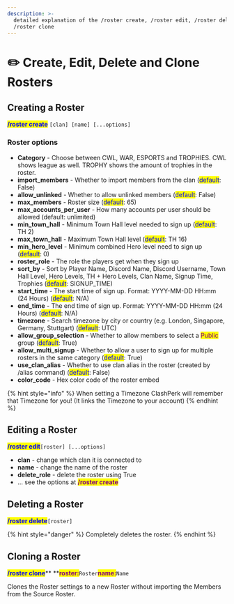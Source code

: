 ```yaml
---
description: >-
  detailed explanation of the /roster create, /roster edit, /roster delete and
  /roster clone
---
```


# ✏️ Create, Edit, Delete and Clone Rosters

## Creating a Roster

<mark style="color:blue;">**/roster create**</mark> `[clan] [name] [...options]`

### Roster options

* **Category** - Choose between CWL, WAR, ESPORTS and TROPHIES. CWL shows league as well. TROPHY shows the amount of trophies in the roster.
* **import\_members** - Whether to import members from the clan (<mark style="color:blue;">default</mark>: False)
* **allow\_unlinked** - Whether to allow unlinked members (<mark style="color:blue;">default</mark>: False)
* **max\_members** - Roster size (<mark style="color:blue;">default</mark>: 65)
* **max\_accounts\_per\_user** - How many accounts per user should be allowed (default: unlimited)
* **min\_town\_hall** - Minimum Town Hall level needed to sign up (<mark style="color:blue;">default</mark>: TH 2)
* **max\_town\_hall** - Maximum Town Hall level (<mark style="color:blue;">default</mark>: TH 16)
* **min\_hero\_level** - Minimum combined Hero level need to sign up (<mark style="color:blue;">default</mark>: 0)
* **roster\_role** - The role the players get when they sign up
* **sort\_by** - Sort by Player Name, Discord Name, Discord Username, Town Hall Level, Hero Levels, TH + Hero Levels, Clan Name, Signup Time, Trophies (<mark style="color:blue;">default</mark>: SIGNUP\_TIME)
* **start\_time** - The start time of sign up. Format: YYYY-MM-DD HH:mm (24 Hours) (<mark style="color:blue;">default</mark>: N/A)
* **end\_time** - The end time of sign up. Format: YYYY-MM-DD HH:mm (24 Hours) (<mark style="color:blue;">default</mark>: N/A)
* **timezone** - Search timezone by city or country (e.g. London, Singapore, Germany, Stuttgart) (<mark style="color:blue;">default</mark>: UTC)
* **allow\_group\_selection** -  Whether to allow members to select a <mark style="color:purple;">Public</mark> group (<mark style="color:blue;">default</mark>: True)
* **allow\_multi\_signup** - Whether to allow a user to sign up for multiple rosters in the same category (<mark style="color:blue;">default</mark>: True)
* **use\_clan\_alias** - Whether to use clan alias in the roster (created by /alias command) (<mark style="color:blue;">default</mark>: False)
* **color\_code** - Hex color code of the roster embed

{% hint style="info" %}
When setting a Timezone ClashPerk will remember that Timezone for you! (It links the Timezone to your account)
{% endhint %}

## Editing a Roster

<mark style="color:blue;">**/roster edit**</mark>`[roster] [...options]`

* **clan** - change which clan it is connected to
* **name** - change the name of the roster
* **delete\_role** - delete the roster using True
* ... see the options at <mark style="color:purple;">**/roster create**</mark>

## Deleting a Roster

<mark style="color:blue;">**/roster delete**</mark>`[roster]`

{% hint style="danger" %}
Completely deletes the roster.
{% endhint %}

## Cloning a Roster

<mark style="color:blue;">**/roster clone**</mark>** **<mark style="color:purple;">**roster:**</mark>`Roster`<mark style="color:purple;">**name:**</mark>`Name`

Clones the Roster settings to a new Roster without importing the Members from the Source Roster.
